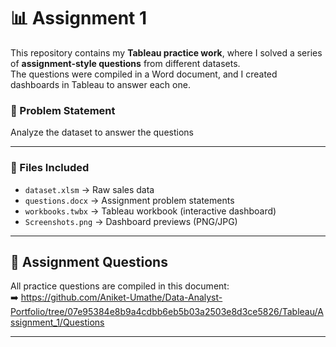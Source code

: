 # 📊 Assignment 1   

This repository contains my **Tableau practice work**, where I solved a series of **assignment-style questions** from different datasets.  
The questions were compiled in a Word document, and I created dashboards in Tableau to answer each one.

### 📌 Problem Statement  
Analyze the dataset to answer the questions

---

### 📂 Files Included  
- `dataset.xlsm` → Raw sales data  
- `questions.docx` → Assignment problem statements  
- `workbooks.twbx` → Tableau workbook (interactive dashboard)
- `Screenshots.png` → Dashboard previews (PNG/JPG) 

---
## 📘 Assignment Questions
All practice questions are compiled in this document:  
➡️ https://github.com/Aniket-Umathe/Data-Analyst-Portfolio/tree/07e95384e8b9a4cdbb6eb5b03a2503e8d3ce5826/Tableau/Assignment_1/Questions

---


